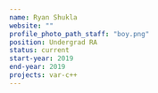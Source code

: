 ```yaml
---
name: Ryan Shukla
website: ""
profile_photo_path_staff: "boy.png"
position: Undergrad RA
status: current
start-year: 2019
end-year: 2019
projects: var-c++
---
```

